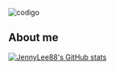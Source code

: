 ![codigo](https://github.com/user-attachments/assets/d277e1e9-2df8-4eeb-87d8-962270e93187)

## About me





[![JennyLee88's GitHub stats](https://github-readme-stats.vercel.app/api?username=JennyLee88)](https://github.com/anuraghazra/github-readme-stats)
